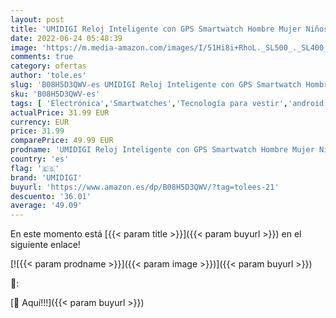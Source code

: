 ```yaml
---
layout: post
title: 'UMIDIGI Reloj Inteligente con GPS Smartwatch Hombre Mujer Niños con Monitor de Frecuencia Cardíaca  Esfera Personalizada  1.3" Pantalla Táctil Impermeable Reloj Deportivo para Android iOS'
date: 2022-06-24 05:48:39
image: 'https://m.media-amazon.com/images/I/51Hi8i+RhoL._SL500_._SL400_.jpg'
comments: true
category: ofertas
author: 'tole.es'
slug: 'B08H5D3QWV-es UMIDIGI Reloj Inteligente con GPS Smartwatch Hombre Mujer...'
sku: 'B08H5D3QWV-es'
tags: [ 'Electrónica','Smartwatches','Tecnología para vestir','android','umidigi','🇪🇸', ]
actualPrice: 31.99 EUR
currency: EUR
price: 31.99
comparePrice: 49.99 EUR
prodname: 'UMIDIGI Reloj Inteligente con GPS Smartwatch Hombre Mujer Niños con Monitor de Frecuencia Cardíaca  Esfera Personalizada  1.3" Pantalla Táctil Impermeable Reloj Deportivo para Android iOS'
country: 'es'
flag: '🇪🇸'
brand: 'UMIDIGI'
buyurl: 'https://www.amazon.es/dp/B08H5D3QWV/?tag=tolees-21'
descuento: '36.01'
average: '49.09'
---
```


En este momento está [{{< param title >}}]({{< param buyurl >}}) en el siguiente enlace!

[![{{< param prodname >}}]({{< param image >}})]({{< param buyurl >}})

🔎:


[🛒 Aquí!!!]({{< param buyurl >}})

